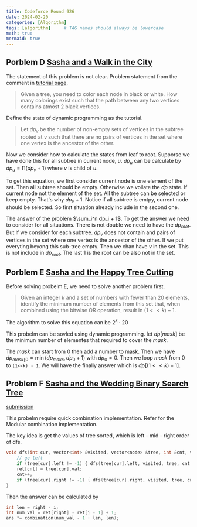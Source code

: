 ```yaml
---
title: Codeforce Round 926 
date: 2024-02-20
categories: [Algorithm]
tags: [algorithm]     # TAG names should always be lowercase
math: true
mermaid: true
---
```



## Porblem D [Sasha and a Walk in the City](https://codeforces.com/contest/1929/problem/D)

The statement of this problem is not clear.
Problem statement from the comment in [tutorial page](https://codeforces.com/blog/entry/125851?#comment-1117492).

> Given a tree, you need to color each node in black or white. How many colorings exist such that the path between any two vertices contains atmost 2 black vertices.


Define the state of dynamic programming as the tutorial.
> Let $dp_v$ be the number of non-empty sets of vertices in the subtree rooted at $v$ such that there are no pairs of vertices in the set where one vertex is the ancestor of the other.

Now we consider how to calculate the states from leaf to root. Supporse we have done this for all subtree in current node, $u$. $dp_u$ can be calculate by $dp_u = \prod (dp_v + 1)$ where $v$ is child of $u$. 

To get this equation, we first consider current node is one element of the set. Then all subtree should be empty. Otherwise we voilate the $dp$ state. If current node not the element of the set. All the subtree can be selected or keep empty. That's why $dp_v + 1$. Notice if all subtree is emtpy, current node should be selected. So first situation already include in the second one. 

The answer of the problem $\sum_i^n dp_i + 1$. To get the answer we need to consider for all situations. There is not double we need to have the $dp_{root}$. But if we consider for each subtree. $dp_{v}$ does not contain and pairs of vertices in the set where one vertex is the ancestor of the other. If we put everyting beyong this sub-tree empty. Then we chan have $v$ in the set. This is not include in $dp_{root}$. The last $1$ is the root can be also not in the set.



## Porblem E [Sasha and the Happy Tree Cutting](https://codeforces.com/contest/1929/problem/E)

Before solving probelm E, we need to solve another problem first. 


> Given an integer $k$ and a set of numbers with fewer than 20 elements, identify the minimum number of elements from this set that, when combined using the bitwise OR operation, result in $(1 << k) - 1$.


The algorithm to solve this equation can be $2^k \cdot 20$

This probelm can be sovled using dynamic programming. 
let $dp[mask]$ be the minimun number of elementes that required to cover the $mask$.

The $mask$ can start from 0 then add a number to mask. Then we have $dp_{mask \| 0} = \min(dp_{maks}, dp_0 + 1)$ with $dp_0 = 0$. Then we loop $mask$ from 0 to `(1<<k) - 1`. We will have the finally answer which is $dp\left[(1< <k)-1\right]$.


## Problem F [Sasha and the Wedding Binary Search Tree](https://codeforces.com/contest/1929/problem/F)

[submission](https://codeforces.com/contest/1929/submission/249185245)

This probelm require quick combination implementation. Refer []() for the Modular combination implementation.

The key idea is get the values of tree sorted, which is left - mid - right order of dfs.

``` cpp
void dfs(int cur, vector<int> &visited, vector<node> &tree, int &cnt, vector<int> &ret) {
    // go left
    if (tree[cur].left != -1) { dfs(tree[cur].left, visited, tree, cnt, ret); }
    ret[cnt] = tree[cur].val;
    cnt++;
    if (tree[cur].right != -1) { dfs(tree[cur].right, visited, tree, cnt, ret); }
}
```

Then the answer can be calculated by 

``` cpp
int len = right - i;
int num_val = ret[right] - ret[i - 1] + 1;
ans *= combination(num_val - 1 + len, len);
```



